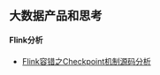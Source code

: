 ## 大数据产品和思考





#### Flink分析

* [Flink容错之Checkpoint机制源码分析](http://rann.cc/2017/10/15/flink-checkpoint.html)

